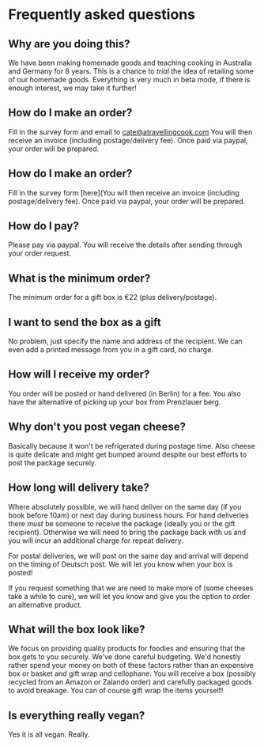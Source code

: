 # Frequently asked questions
## Why are you doing this?
We have been making homemade goods and teaching cooking in Australia and Germany for 8 years. This is a chance to _trial_ the idea of retailing some of our homemade goods. Everything is very much in beta mode, if there is enough interest, we may take it further!

## How do I make an order?
Fill in the survey form and email to cate@atravellingcook.com You will then receive an invoice (including postage/delivery fee). Once paid via paypal, your order will be prepared.

## How do I make an order?
Fill in the survey form [here](You will then receive an invoice (including postage/delivery fee). Once paid via paypal, your order will be prepared.

## How do I pay?
Please pay via paypal. You will receive the details after sending through your order request.

## What is the minimum order?
The minimum order for a gift box is €22 (plus delivery/postage).

## I want to send the box as a gift
No problem, just specify the name and address of the recipient. We can even add a printed message from you in a gift card, no charge.

## How will I receive my order?
You order will be posted or hand delivered (in Berlin) for a fee. You also have the alternative of picking up your box from Prenzlauer berg.

## Why don't you post vegan cheese?
Basically because it won't be refrigerated during postage time. Also cheese is quite delicate and might get bumped around despite our best efforts to post the package securely.

## How long will delivery take?
Where absolutely possible, we will hand deliver on the same day (if you book before 10am) or next day during business hours. For hand deliveries there _must_ be someone to receive the package (ideally you or the gift recipient). Otherwise we will need to bring the package back with us and you will incur an additional charge for repeat delivery.

For postal deliveries, we will post on the same day and arrival will depend on the timing of Deutsch post. We will let you know when your box is posted!

If you request something that we are need to make more of (some cheeses take a while to cure), we will let you know and give you the option to order an alternative product.

## What will the box look like?
We focus on providing quality products for foodies and ensuring that the box gets to you securely. We've done careful budgeting. We'd honestly rather spend your money on both of these factors rather than an expensive box or basket and gift wrap and cellophane. You will receive a box (possibly recycled from an Amazon or Zalando order) and carefully packaged goods to avoid breakage. You can of course gift wrap the items yourself!

## Is everything really vegan?
Yes it is all vegan. Really.
